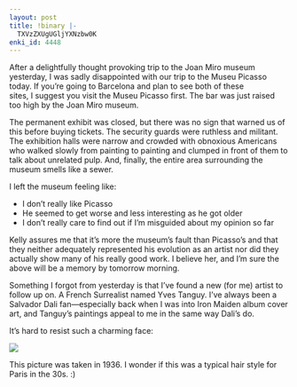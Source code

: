 ```yaml
---
layout: post
title: !binary |-
  TXVzZXUgUGljYXNzbw0K
enki_id: 4448
---
```


After a delightfully thought provoking trip to the Joan Miro museum  
yesterday, I was sadly disappointed with our trip to the Museu Picasso  
today. If you’re going to Barcelona and plan to see both of these  
sites, I suggest you visit the Museu Picasso first. The bar was just
raised  
too high by the Joan Miro museum.

<p>
The permanent exhibit was closed, but there was no sign that warned us
of  
this before buying tickets. The security guards were ruthless and
militant.  
The exhibition halls were narrow and crowded with obnoxious Americans
who  
walked slowly from painting to painting and clumped in front of them
to  
talk about unrelated pulp. And, finally, the entire area surrounding
the  
museum smells like a sewer.

</p>
<p>
I left the museum feeling like:

</p>
<ul>
<li>
I don’t really like Picasso

</li>
<li>
He seemed to get worse and less interesting as he got older

</li>
<li>
I don’t really care to find out if I’m misguided about my  
opinion so far

</li>
</ul>
<p>
Kelly assures me that it’s more the museum’s fault than  
Picasso’s and that they neither adequately represented his evolution  
as an artist nor did they actually show many of his really good work.
I  
believe her, and I’m sure the above will be a memory by tomorrow  
morning.

</p>
<p>
Something I forgot from yesterday is that I’ve found a new (for me)  
artist to follow up on. A French Surrealist named Yves Tanguy. I’ve  
always been a Salvador Dali fan—especially back when I was into Iron  
Maiden album cover art, and Tanguy’s paintings appeal to me in the  
same way Dali’s do.

</p>
<p>
It’s hard to resist such a charming face:

</p>
<p>
<img src="http://www.chadfowler.com/images/yvestanguy.jpg">

</p>
<p>
This picture was taken in 1936. I wonder if this was a typical hair
style  
for Paris in the 30s. :)

</p>
